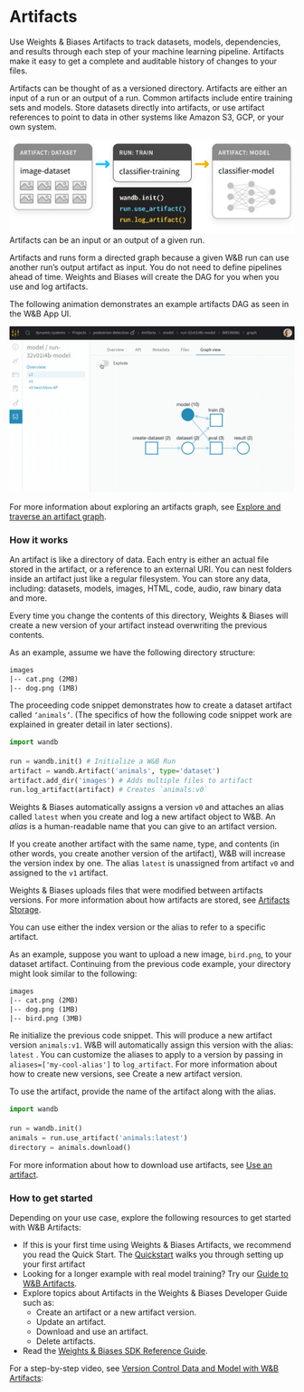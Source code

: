 # Artifacts

Use Weights & Biases Artifacts to track datasets, models, dependencies, and results through each step of your machine learning pipeline. Artifacts make it easy to get a complete and auditable history of changes to your files.

Artifacts can be thought of as a versioned directory. Artifacts are either an input of a run or an output of a run. Common artifacts include entire training sets and models. Store datasets directly into artifacts, or use artifact references to point to data in other systems like Amazon S3, GCP, or your own system.

<!-- <figure><img src="../../.gitbook/assets/image (185).png" alt=""><figcaption><p>Artifacts can be an input or an output of a given run.</p></figcaption></figure> -->


![Artifact overview](<../../.gitbook/assets/image (185).png>)Artifacts can be an input or an output of a given run.

Artifacts and runs form a directed graph because a given W&B run can use another run’s output artifact as input. You do not need to define pipelines ahead of time. Weights and Biases will create the DAG for you when you use and log artifacts.

The following animation demonstrates an example artifacts DAG as seen in the W&B App UI.

![Example artifact DAG](<../../.gitbook/assets/2020-09-03 15.59.43.gif>)

For more information about exploring an artifacts graph, see [Explore and traverse an artifact graph](explore-and-traverse-an-artifact-graph.md).

### How it works

An artifact is like a directory of data. Each entry is either an actual file stored in the artifact, or a reference to an external URI. You can nest folders inside an artifact just like a regular filesystem. You can store any data, including: datasets, models, images, HTML, code, audio, raw binary data and more.

Every time you change the contents of this directory, Weights & Biases will create a new version of your artifact instead overwriting the previous contents.

As an example, assume we have the following directory structure:

```
images
|-- cat.png (2MB)
|-- dog.png (1MB)
```

The proceeding code snippet demonstrates how to create a dataset artifact called `‘animals’`. (The specifics of how the following code snippet work are explained in greater detail in later sections).

```python
import wandb

run = wandb.init() # Initialize a W&B Run
artifact = wandb.Artifact('animals', type='dataset')
artifact.add_dir('images') # Adds multiple files to artifact
run.log_artifact(artifact) # Creates `animals:v0`
```

Weights & Biases automatically assigns a version `v0` and attaches an alias called `latest` when you create and log a new artifact object to W&B. An _alias_ is a human-readable name that you can give to an artifact version.

If you create another artifact with the same name, type, and contents (in other words, you create another version of the artifact), W&B will increase the version index by one. The alias `latest` is unassigned from artifact `v0` and assigned to the `v1` artifact.

Weights & Biases uploads files that were modified between artifacts versions. For more information about how artifacts are stored, see [Artifacts Storage](storage.md).

You can use either the index version or the alias to refer to a specific artifact.

As an example, suppose you want to upload a new image, `bird.png`, to your dataset artifact. Continuing from the previous code example, your directory might look similar to the following:

```
images
|-- cat.png (2MB)
|-- dog.png (1MB)
|-- bird.png (3MB)
```

Re initialize the previous code snippet. This will produce a new artifact version `animals:v1`. W&B will automatically assign this version with the alias: `latest` . You can customize the aliases to apply to a version by passing in `aliases=['my-cool-alias']` to `log_artifact`. For more information about how to create new versions, see Create a new artifact version.

To use the artifact, provide the name of the artifact along with the alias.

```python
import wandb

run = wandb.init()
animals = run.use_artifact('animals:latest')
directory = animals.download()
```

For more information about how to download use artifacts, see [Use an artifact](download-and-use-an-artifact.md).

### How to get started

Depending on your use case, explore the following resources to get started with W&B Artifacts:

* If this is your first time using Weights & Biases Artifacts, we recommend you read the Quick Start. The [Quickstart](quickstart.md) walks you through setting up your first artifact
* Looking for a longer example with real model training? Try our [Guide to W&B Artifacts](https://wandb.ai/wandb/arttest/reports/Guide-to-W-B-Artifacts--VmlldzozNTAzMDM).
* Explore topics about Artifacts in the Weights & Biases Developer Guide such as:
  * Create an artifact or a new artifact version.
  * Update an artifact.
  * Download and use an artifact.
  * Delete artifacts.
* Read the [Weights & Biases SDK Reference Guide](https://docs.wandb.ai/ref).

For a step-by-step video, see [Version Control Data and Model with W&B Artifacts](https://www.youtube.com/watch?v=Hd94gatGMic\&ab\_channel=Weights%26Biases):

<!-- To Do: Fix video embedding. -->
<!-- {% embed url="https://www.youtube.com/watch?v=Hd94gatGMic" %} -->

